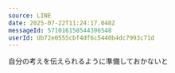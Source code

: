 ```yaml
---
source: LINE
date: 2025-07-22T11:24:17.048Z
messageId: 571016158544396548
userId: Ub72e0555cbf4df6c5440b4dc7993c71d
---
```


自分の考えを伝えられるように準備しておかないと